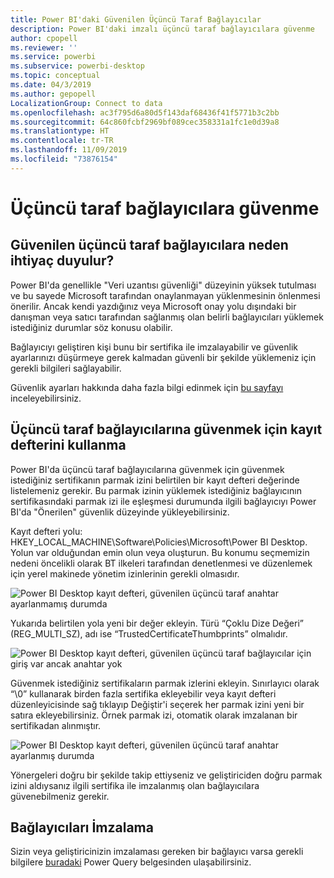 ```yaml
---
title: Power BI'daki Güvenilen Üçüncü Taraf Bağlayıcılar
description: Power BI'daki imzalı üçüncü taraf bağlayıcılara güvenme
author: cpopell
ms.reviewer: ''
ms.service: powerbi
ms.subservice: powerbi-desktop
ms.topic: conceptual
ms.date: 04/3/2019
ms.author: gepopell
LocalizationGroup: Connect to data
ms.openlocfilehash: ac3f795d6a80d5f143daf68436f41f5771b3c2bb
ms.sourcegitcommit: 64c860fcbf2969bf089cec358331a1fc1e0d39a8
ms.translationtype: HT
ms.contentlocale: tr-TR
ms.lasthandoff: 11/09/2019
ms.locfileid: "73876154"
---
```

# <a name="trusting-third-party-connectors"></a>Üçüncü taraf bağlayıcılara güvenme

## <a name="why-do-you-need-trusted-third-party-connectors"></a>Güvenilen üçüncü taraf bağlayıcılara neden ihtiyaç duyulur?

Power BI'da genellikle "Veri uzantısı güvenliği" düzeyinin yüksek tutulması ve bu sayede Microsoft tarafından onaylanmayan yüklenmesinin önlenmesi önerilir. Ancak kendi yazdığınız veya Microsoft onay yolu dışındaki bir danışman veya satıcı tarafından sağlanmış olan belirli bağlayıcıları yüklemek istediğiniz durumlar söz konusu olabilir.

Bağlayıcıyı geliştiren kişi bunu bir sertifika ile imzalayabilir ve güvenlik ayarlarınızı düşürmeye gerek kalmadan güvenli bir şekilde yüklemeniz için gerekli bilgileri sağlayabilir.

Güvenlik ayarları hakkında daha fazla bilgi edinmek için [bu sayfayı](https://docs.microsoft.com/power-bi/desktop-connector-extensibility) inceleyebilirsiniz.

## <a name="using-the-registry-to-trust-third-party-connectors"></a>Üçüncü taraf bağlayıcılarına güvenmek için kayıt defterini kullanma

Power BI'da üçüncü taraf bağlayıcılarına güvenmek için güvenmek istediğiniz sertifikanın parmak izini belirtilen bir kayıt defteri değerinde listelemeniz gerekir. Bu parmak izinin yüklemek istediğiniz bağlayıcının sertifikasındaki parmak izi ile eşleşmesi durumunda ilgili bağlayıcıyı Power BI'da "Önerilen" güvenlik düzeyinde yükleyebilirsiniz. 

Kayıt defteri yolu: HKEY_LOCAL_MACHINE\Software\Policies\Microsoft\Power BI Desktop. Yolun var olduğundan emin olun veya oluşturun. Bu konumu seçmemizin nedeni öncelikli olarak BT ilkeleri tarafından denetlenmesi ve düzenlemek için yerel makinede yönetim izinlerinin gerekli olmasıdır. 

![Power BI Desktop kayıt defteri, güvenilen üçüncü taraf anahtar ayarlanmamış durumda](media/desktop-trusted-third-party-connectors/desktoptrustedthird1.png)

Yukarıda belirtilen yola yeni bir değer ekleyin. Türü “Çoklu Dize Değeri” (REG_MULTI_SZ), adı ise “TrustedCertificateThumbprints” olmalıdır. 

![Power BI Desktop kayıt defteri, güvenilen üçüncü taraf bağlayıcılar için giriş var ancak anahtar yok](media/desktop-trusted-third-party-connectors/desktoptrustedthird2.png)

Güvenmek istediğiniz sertifikaların parmak izlerini ekleyin. Sınırlayıcı olarak “\0” kullanarak birden fazla sertifika ekleyebilir veya kayıt defteri düzenleyicisinde sağ tıklayıp Değiştir'i seçerek her parmak izini yeni bir satıra ekleyebilirsiniz. Örnek parmak izi, otomatik olarak imzalanan bir sertifikadan alınmıştır. 

 ![Power BI Desktop kayıt defteri, güvenilen üçüncü taraf anahtar ayarlanmış durumda](media/desktop-trusted-third-party-connectors/desktoptrustedthird3.png)

Yönergeleri doğru bir şekilde takip ettiyseniz ve geliştiriciden doğru parmak izini aldıysanız ilgili sertifika ile imzalanmış olan bağlayıcılara güvenebilmeniz gerekir.

## <a name="how-to-sign-connectors"></a>Bağlayıcıları İmzalama

Sizin veya geliştiricinizin imzalaması gereken bir bağlayıcı varsa gerekli bilgilere [buradaki](https://docs.microsoft.com/power-query/handlingconnectorsigning) Power Query belgesinden ulaşabilirsiniz.
